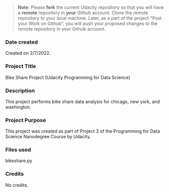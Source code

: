 >**Note**: Please **fork** the current Udacity repository so that you will have a **remote** repository in **your** Github account. Clone the remote repository to your local machine. Later, as a part of the project "Post your Work on Github", you will push your proposed changes to the remote repository in your Github account.

### Date created
Created on 2/7/2022.

### Project Title
Bike Share Project (Udacity Programming for Data Science)

### Description
This project performs bike share data analysis for chicago, new york, and washington.

### Project Purpose
This project was created as part of Project 3 of the Programming for Data Science Nanodegree Course by Udacity.

### Files used
bikeshare.py

### Credits
No credits.
